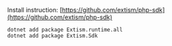 Install instruction: [https://github.com/extism/php-sdk](https://github.com/extism/php-sdk)

```shell
dotnet add package Extism.runtime.all
dotnet add package Extism.Sdk
```
